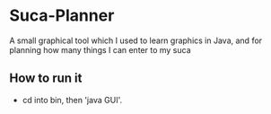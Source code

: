 # Suca-Planner
 A small graphical tool which I used to learn graphics in Java, and for planning how many things I can enter to my suca

## How to run it
- cd into bin, then 'java GUI'.

